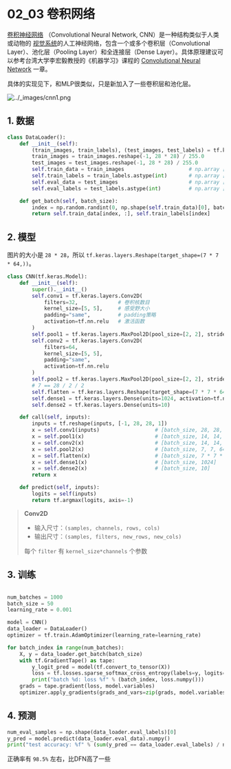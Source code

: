 # 02_03 卷积网络

[卷积神经网络](https://zh.wikipedia.org/wiki/%E5%8D%B7%E7%A7%AF%E7%A5%9E%E7%BB%8F%E7%BD%91%E7%BB%9C) （Convolutional Neural Network, CNN）是一种结构类似于人类或动物的 [视觉系统](https://zh.wikipedia.org/wiki/%E8%A7%86%E8%A7%89%E7%B3%BB%E7%BB%9F)的人工神经网络，包含一个或多个卷积层（Convolutional Layer）、池化层（Pooling Layer）和全连接层（Dense Layer）。具体原理建议可以参考台湾大学李宏毅教授的《机器学习》课程的 [Convolutional Neural Network](https://www.bilibili.com/video/av10590361/?p=21) 一章。

具体的实现见下，和MLP很类似，只是新加入了一些卷积层和池化层。

![../_images/cnn1.png](assets/cnn1.png)

## 1. 数据

```python
class DataLoader():
    def __init__(self):
        (train_images, train_labels), (test_images, test_labels) = tf.keras.datasets.mnist.load_data()
        train_images = train_images.reshape(-1, 28 * 28) / 255.0
        test_images = test_images.reshape(-1, 28 * 28) / 255.0
        self.train_data = train_images                     # np.array [55000, 784]
        self.train_labels = train_labels.astype(int)       # np.array [55000] of int32
        self.eval_data = test_images                       # np.array [10000, 784]
        self.eval_labels = test_labels.astype(int)         # np.array [10000] of int32

    def get_batch(self, batch_size):
        index = np.random.randint(0, np.shape(self.train_data)[0], batch_size)
        return self.train_data[index, :], self.train_labels[index]
```

## 2. 模型

图片的大小是 `28 * 28`，所以 `tf.keras.layers.Reshape(target_shape=(7 * 7 * 64,))`。

```python
class CNN(tf.keras.Model):
    def __init__(self):
        super().__init__()
        self.conv1 = tf.keras.layers.Conv2D(
            filters=32,             # 卷积核数目
            kernel_size=[5, 5],     # 感受野大小
            padding="same",         # padding策略
            activation=tf.nn.relu   # 激活函数
        )
        self.pool1 = tf.keras.layers.MaxPool2D(pool_size=[2, 2], strides=2)
        self.conv2 = tf.keras.layers.Conv2D(
            filters=64,
            kernel_size=[5, 5],
            padding="same",
            activation=tf.nn.relu
        )
        self.pool2 = tf.keras.layers.MaxPool2D(pool_size=[2, 2], strides=2)
        # 7 == 28 / 2 / 2
        self.flatten = tf.keras.layers.Reshape(target_shape=(7 * 7 * 64,))
        self.dense1 = tf.keras.layers.Dense(units=1024, activation=tf.nn.relu)
        self.dense2 = tf.keras.layers.Dense(units=10)

    def call(self, inputs):
        inputs = tf.reshape(inputs, [-1, 28, 28, 1])
        x = self.conv1(inputs)                  # [batch_size, 28, 28, 32]
        x = self.pool1(x)                       # [batch_size, 14, 14, 32]
        x = self.conv2(x)                       # [batch_size, 14, 14, 64]
        x = self.pool2(x)                       # [batch_size, 7, 7, 64]
        x = self.flatten(x)                     # [batch_size, 7 * 7 * 64]
        x = self.dense1(x)                      # [batch_size, 1024]
        x = self.dense2(x)                      # [batch_size, 10]
        return x

    def predict(self, inputs):
        logits = self(inputs)
        return tf.argmax(logits, axis=-1)
```

> **Conv2D**
>
> - 输入尺寸：`(samples, channels, rows, cols)` 
> - 输出尺寸：`(samples, filters, new_rows, new_cols)`
>
> 每个 `filter` 有 `kernel_size*channels` 个参数

## 3. 训练

```python

num_batches = 1000
batch_size = 50
learning_rate = 0.001

model = CNN()
data_loader = DataLoader()
optimizer = tf.train.AdamOptimizer(learning_rate=learning_rate)

for batch_index in range(num_batches):
    X, y = data_loader.get_batch(batch_size)
    with tf.GradientTape() as tape:
        y_logit_pred = model(tf.convert_to_tensor(X))
        loss = tf.losses.sparse_softmax_cross_entropy(labels=y, logits=y_logit_pred)
        print("batch %d: loss %f" % (batch_index, loss.numpy()))
    grads = tape.gradient(loss, model.variables)
    optimizer.apply_gradients(grads_and_vars=zip(grads, model.variables))
```

## 4. 预测

```python
num_eval_samples = np.shape(data_loader.eval_labels)[0]
y_pred = model.predict(data_loader.eval_data).numpy()
print("test accuracy: %f" % (sum(y_pred == data_loader.eval_labels) / num_eval_samples))
```

正确率有 `98.5%` 左右，比DFN高了一些


